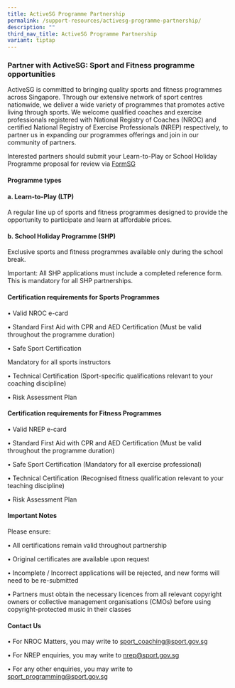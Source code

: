 ```yaml
---
title: ActiveSG Programme Partnership
permalink: /support-resources/activesg-programme-partnership/
description: ""
third_nav_title: ActiveSG Programme Partnership
variant: tiptap
---
```

<h3><strong>Partner with ActiveSG: Sport and Fitness programme opportunities</strong></h3>
<p>ActiveSG is committed to bringing quality sports and fitness programmes
across Singapore. Through our extensive network of sport centres nationwide,
we deliver a wide variety of programmes that promotes active living through
sports. We welcome qualified coaches and exercise professionals registered
with National Registry of Coaches (NROC) and certified National Registry
of Exercise Professionals (NREP) respectively, to partner us in expanding
our programmes offerings and join in our community of partners.</p>
<p>Interested partners should submit your Learn-to-Play or School Holiday
Programme proposal for review via <a href="https://go.gov.sg/ltpform1" rel="noopener noreferrer nofollow" target="_blank">FormSG</a>
</p>
<p></p>
<h4><strong>Programme types</strong></h4>
<h4><strong>a. Learn-to-Play (LTP)</strong></h4>
<p>A regular line up of sports and fitness programmes designed to provide
the opportunity to participate and learn at affordable prices.</p>
<h4><strong>b. School Holiday Programme (SHP)</strong></h4>
<p>Exclusive sports and fitness programmes available only during the school
break.</p>
<p>Important: All SHP applications must include a completed reference form.
This is mandatory for all SHP partnerships.</p>
<p></p>
<h4><strong>Certification requirements for Sports Programmes</strong></h4>
<p>• Valid NROC e-card</p>
<p>• Standard First Aid with CPR and AED Certification (Must be valid throughout
the programme duration)</p>
<p>• Safe Sport Certification</p>
<p>Mandatory for all sports instructors</p>
<p>• Technical Certification (Sport-specific qualifications relevant to your
coaching discipline)</p>
<p>• Risk Assessment Plan</p>
<p></p>
<h4><strong>Certification requirements for Fitness Programmes</strong></h4>
<p>• Valid NREP e-card</p>
<p>• Standard First Aid with CPR and AED Certification (Must be valid throughout
the programme duration)</p>
<p>• Safe Sport Certification (Mandatory for all exercise professional)</p>
<p>• Technical Certification (Recognised fitness qualification relevant to
your teaching discipline)</p>
<p>• Risk Assessment Plan</p>
<p></p>
<h4><strong>Important Notes</strong></h4>
<p>Please ensure:</p>
<p>• All certifications remain valid throughout partnership</p>
<p>• Original certificates are available upon request</p>
<p>• Incomplete / Incorrect applications will be rejected, and new forms
will need to be re-submitted</p>
<p>• Partners must obtain the necessary licences from all relevant copyright
owners or collective management organisations (CMOs) before using copyright-protected
music in their classes</p>
<p></p>
<h4><strong>Contact Us</strong></h4>
<p>• For NROC Matters, you may write to <a href="mailto:sport_coaching@sport.gov.sg" rel="noopener noreferrer nofollow" target="_blank">sport_coaching@sport.gov.sg</a>
</p>
<p>• For NREP enquiries, you may write to <a href="mailto:nrep@sport.gov.sg" rel="noopener noreferrer nofollow" target="_blank">nrep@sport.gov.sg</a>
</p>
<p>• For any other enquiries, you may write to <a href="mailto:sport_programming@sport.gov.sg" rel="noopener noreferrer nofollow" target="_blank">sport_programming@sport.gov.sg</a>
</p>
<p></p>
<p></p>